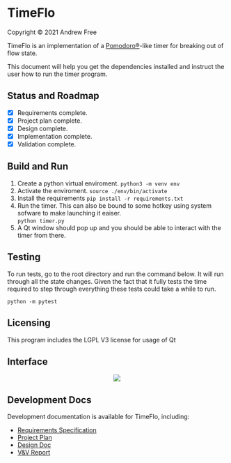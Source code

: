 # TimeFlo
Copyright &copy; 2021 Andrew Free

TimeFlo is an implementation of a
[Pomodoro&reg;](https://en.wikipedia.org/wiki/Pomodoro_Technique)-like
timer for breaking out of flow state.

This document will help you get the dependencies installed and instruct the user how to run the timer program. 
## Status and Roadmap

* [X] Requirements complete.
* [X] Project plan complete.
* [X] Design complete.
* [X] Implementation complete.
* [X] Validation complete.

## Build and Run

1. Create a python virtual enviroment.
```python3 -m venv env```
2. Activate the enviroment.
```source ./env/bin/activate```
3. Install the requirements 
```pip install -r requirements.txt```
4. Run the timer. This can also be bound to some hotkey using system sofware to make launching it eaiser.  
```python timer.py```
5. A Qt window should pop up and you should be able to interact with the timer from there.

## Testing

To run tests, go to the root directory and run the command below. It will run through all the state changes. Given the fact that it fully tests the time required to step through everything these tests could take a while to run.
```
python -m pytest
```

## Licensing

This program includes the LGPL V3 license for usage of Qt

## Interface 

<p align="center"><img src="screenshots/interface.png"></p>

## Development Docs

Development documentation is available for TimeFlo, including:

* [Requirements Specification](docs/requirements.md)
* [Project Plan](docs/plan.md)
* [Design Doc](docs/design.md)
* [V&amp;V Report](docs/vnv.md)
